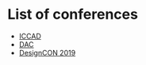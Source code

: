 # List of conferences

- [ICCAD](https://iccad.com/)
- [DAC](https://www.dac.com/content/machine-learningai)
- [DesignCON 2019](https://dcon19.mapyourshow.com/7_0/sessions/index.cfm?srch-type=sessiontrack&srch-query=22&srch-showresults=true?_mc=arti_x_dcr_le_tsnr_price_3pv_elc_57_x-DC19ChenTr15)
